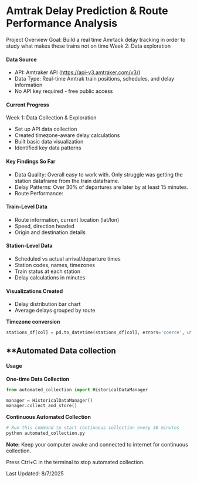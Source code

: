 # **Amtrak Delay Prediction & Route Performance Analysis**

Project Overview
Goal: Build a real time Amrtack delay tracking in order to study what makes these trains not on time
Week 2: Data exploration

#### **Data Source**
- API: Amtraker API (https://api-v3.amtraker.com/v3/)
- Data Type: Real-time Amtrak train positions, schedules, and delay information
- No API key required - free public access

#### **Current Progress**
Week 1: Data Collection & Exploration 
- Set up API data collection
- Created timezone-aware delay calculations
- Built basic data visualization
- Identified key data patterns

#### **Key Findings So Far**

- Data Quality: Overall easy to work with. Only struggle was getting the station dataframe from the train dataframe.
- Delay Patterns: Over 30% of departures are later by at least 15 minutes.
- Route Performance: 

#### **Train-Level Data**

- Route information, current location (lat/lon)
- Speed, direction headed
- Origin and destination details

#### **Station-Level Data**

- Scheduled vs actual arrival/departure times
- Station codes, names, timezones
- Train status at each station
- Delay calculations in minutes

#### **Visualizations Created**

- Delay distribution bar chart
- Average delays grouped by route

**Timezone conversion**
```python
stations_df[col] = pd.to_datetime(stations_df[col], errors='coerce', utc=True)
```

## **Automated Data collection

#### **Usage**

**One-time Data Collection**
```python
from automated_collection import HistoricalDataManager

manager = HistoricalDataManager()
manager.collect_and_store() 
```

**Continuous Automated Collection**
```bash
# Run this command to start continuous collection every 30 minutes
python automated_collection.py
```
**Note:** Keep your computer awake and connected to internet for continuous collection.

Press Ctrl+C in the terminal to stop automated collection.

Last Updated: 8/7/2025

